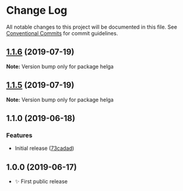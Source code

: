 # Change Log

All notable changes to this project will be documented in this file.
See [Conventional Commits](https://conventionalcommits.org) for commit guidelines.

## [1.1.6](https://gitlab.com/codsen/codsen/compare/helga@1.1.5...helga@1.1.6) (2019-07-19)

**Note:** Version bump only for package helga





## [1.1.5](https://gitlab.com/codsen/codsen/compare/helga@1.1.4...helga@1.1.5) (2019-07-19)

**Note:** Version bump only for package helga





## 1.1.0 (2019-06-18)

### Features

- Initial release ([73cadad](https://gitlab.com/codsen/codsen/commit/73cadad))

## 1.0.0 (2019-06-17)

- ✨ First public release
